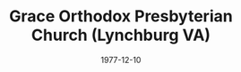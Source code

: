 ---
date: &id001 1977-12-10
end_date: null
location:
  address: 3300 Carroll Avenue
  city: Lynchburg
  state: VA
minister:
- end: 1974-01-01
  name: Richard Horner
  start: 1969-01-01
  type: Evangelist
- end: 1979-01-01
  name: Andrew Wikholm
  start: 1975-01-01
  type: Pastor
- end: 2005-01-01
  name: Richard Knodel
  start: 1981-01-01
  type: Pastor
- end: null
  name: Peter Stazen II
  start: 2006-01-01
  type: Pastor
- end: 2000-01-01
  name: Thomas Ellis
  start: 1993-01-01
  type: Associate Pastor
- end: null
  name: John Jamison
  start: 2000-01-01
  type: Evangelist
ministers:
- Richard Horner
- Andrew Wikholm
- Richard Knodel
- Peter Stazen II
- Thomas Ellis
- John Jamison
name: Grace Orthodox Presbyterian Church
names:
- end: null
  name: Grace Orthodox Presbyterian Church
  start: 1977-12-10
origination_date: *id001
raw_data: "VIRGINIA\nLynchburg\nGrace Orthodox Presbyterian Church  (December 10,\
  \ 1977\u2013 )\n3300 Carroll Avenue\nEvangelist: Richard Horner, 1969\u201374\n\
  Pastors: Andrew Wikholm, 1975\u201379\nRichard Knodel, 1981\u20132005\nPeter Stazen\
  \ II, 2006\u2013\nAssoc. Pastor: Thomas Ellis, 1993\u20132000\nEvangelist: John\
  \ Jamison, 2000\u2013"
received_from: null
states:
- VA
status:
  active: true
  end_date: null
  reason: null
  received_from: null
  withdrawal_to: null
title: Grace Orthodox Presbyterian Church (Lynchburg VA)
year_established:
- 1977

---